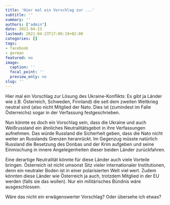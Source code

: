 ```yaml
---
title: 'Hier mal ein Vorschlag zur ...'
subtitle: ''
summary: ''
authors: ["admin"]
date: 2021-04-23
lastmod: 2021-04-23T17:09:19+02:00
categories: []
tags:
- facebook
- german
featured: no
image:
  caption: ''
  focal_point: ''
  preview_only: no
slug: ''
---
```

Hier mal ein Vorschlag zur Lösung des Ukraine-Konflikts:
Es gibt ja Länder wie z.B. Österreich, Schweden, Finnland) die seit dem zweiten Weltkrieg neutral sind (also nicht Mitglied der Nato. Dies ist (zumindest im Falle Österreichs) sogar in der Verfassung festgeschrieben. 

Nun könnte es doch ein Vorschlag sein, dass die Ukraine und auch Weißrussland ein ähnliches Neutralitätsgebot in ihre Verfassungen aufnehmen. Das würde Russland die Sicherheit geben, dass die Nato nicht weiter an Russlands Grenzen heranrückt. Im Gegenzug müsste natürlich Russland die Besetzung des Donbas und der Krim aufgeben und seine Einmischung in innere Angelegenheiten dieser beiden Länder zurückfahren. 

Eine derartige Neutralität könnte für diese Länder auch viele Vorteile bringen. Österreich ist nicht umsonst Sitz vieler internationaler Institutionen, denn ein neutraler Boden ist in einer polarisierten Welt viel wert. Zudem könnten diese Länder wie Österreich ja auch, trotzdem Mitglied in der EU werden (falls sie das wollen). Nur ein militärisches Bündnis wäre ausgeschlossen. 

Wäre das nicht ein erwägenswerter Vorschlag? Oder übersehe ich etwas?


